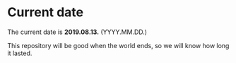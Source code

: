 # Current date

The current date is **2019.08.13.** (YYYY.MM.DD.)

This repository will be good when the world ends, so we will know how long it lasted.